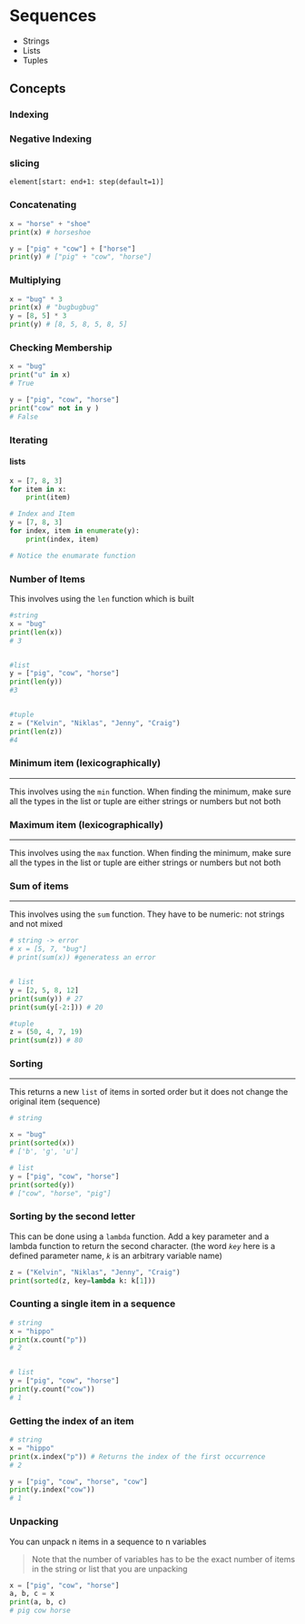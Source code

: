 # Sequences

- Strings
- Lists
- Tuples

## Concepts

### Indexing

### Negative Indexing

### slicing

`element[start: end+1: step(default=1)]`

### Concatenating

```py
x = "horse" + "shoe"
print(x) # horseshoe

y = ["pig" + "cow"] + ["horse"]
print(y) # ["pig" + "cow", "horse"]
```

### Multiplying

```py
x = "bug" * 3
print(x) # "bugbugbug"
y = [8, 5] * 3
print(y) # [8, 5, 8, 5, 8, 5]
```

### Checking Membership

```py
x = "bug"
print("u" in x)
# True

y = ["pig", "cow", "horse"]
print("cow" not in y )
# False
```

### Iterating

#### lists

```py
x = [7, 8, 3]
for item in x:
    print(item)

# Index and Item
y = [7, 8, 3]
for index, item in enumerate(y):
    print(index, item)

# Notice the enumarate function
```

### Number of Items

This involves using the `len` function which is built

```py
#string
x = "bug"
print(len(x))
# 3


#list
y = ["pig", "cow", "horse"]
print(len(y))
#3


#tuple
z = ("Kelvin", "Niklas", "Jenny", "Craig")
print(len(z))
#4

```

### Minimum item (lexicographically)

---

This involves using the `min` function. When finding the minimum, make sure all
the types in the list or tuple are either strings or numbers but not both

### Maximum item (lexicographically)

---

This involves using the `max` function. When finding the minimum, make sure all
the types in the list or tuple are either strings or numbers but not both

### Sum of items

---

This involves using the `sum` function. They have to be numeric: not strings and
not mixed

```py
# string -> error
# x = [5, 7, "bug"]
# print(sum(x)) #generatess an error


# list
y = [2, 5, 8, 12]
print(sum(y)) # 27
print(sum(y[-2:])) # 20

#tuple
z = (50, 4, 7, 19)
print(sum(z)) # 80
```

### Sorting

---

This returns a new `list` of items in sorted order but it does not change the
original item (sequence)

```py
# string

x = "bug"
print(sorted(x))
# ['b', 'g', 'u']

# list
y = ["pig", "cow", "horse"]
print(sorted(y))
# ["cow", "horse", "pig"]
```

### Sorting by the second letter

This can be done using a `lambda` function. Add a key parameter and a lambda
function to return the second character. (the word _`key`_ here is a defined
parameter name, _`k`_ is an arbitrary variable name)

```py
z = ("Kelvin", "Niklas", "Jenny", "Craig")
print(sorted(z, key=lambda k: k[1]))
```

### Counting a single item in a sequence

```py
# string
x = "hippo"
print(x.count("p"))
# 2


# list
y = ["pig", "cow", "horse"]
print(y.count("cow"))
# 1
```

### Getting the index of an item

```py
# string
x = "hippo"
print(x.index("p")) # Returns the index of the first occurrence
# 2

y = ["pig", "cow", "horse", "cow"]
print(y.index("cow"))
# 1
```

### Unpacking

You can unpack n items in a sequence to n variables

> Note that the number of variables has to be the exact number of items in the
> string or list that you are unpacking

```py
x = ["pig", "cow", "horse"]
a, b, c = x
print(a, b, c)
# pig cow horse
```
